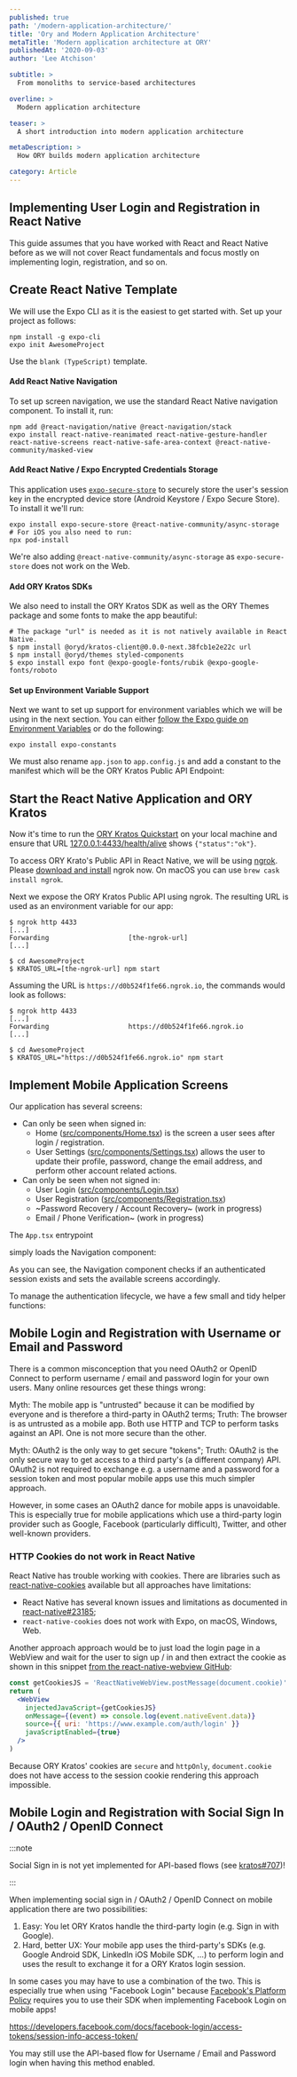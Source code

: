 ```yaml
---
published: true
path: '/modern-application-architecture/'
title: 'Ory and Modern Application Architecture'
metaTitle: 'Modern application architecture at ORY'
publishedAt: '2020-09-03'
author: 'Lee Atchison'

subtitle: >
  From monoliths to service-based architectures 

overline: >
  Modern application architecture

teaser: >
  A short introduction into modern application architecture

metaDescription: >
  How ORY builds modern application architecture

category: Article
---
```


## Implementing User Login and Registration in React Native

This guide assumes that you have worked with React and React Native before as we
will not cover React fundamentals and focus mostly on implementing login,
registration, and so on.

## Create React Native Template

We will use the Expo CLI as it is the easiest to get started with. Set up your
project as follows:

```shell script
npm install -g expo-cli
expo init AwesomeProject
```

Use the `blank (TypeScript)` template.

#### Add React Native Navigation

To set up screen navigation, we use the standard React Native navigation
component. To install it, run:

```shell script
npm add @react-navigation/native @react-navigation/stack
expo install react-native-reanimated react-native-gesture-handler react-native-screens react-native-safe-area-context @react-native-community/masked-view
```

#### Add React Native / Expo Encrypted Credentials Storage

This application uses
[`expo-secure-store`](https://docs.expo.io/versions/latest/sdk/securestore/) to
securely store the user's session key in the encrypted device store (Android
Keystore / Expo Secure Store). To install it we'll run:

```shell script
expo install expo-secure-store @react-native-community/async-storage
# For iOS you also need to run:
npx pod-install
```

We're also adding `@react-native-community/async-storage` as `expo-secure-store`
does not work on the Web.

#### Add ORY Kratos SDKs

We also need to install the ORY Kratos SDK as well as the ORY Themes package and
some fonts to make the app beautiful:

```shell script
# The package "url" is needed as it is not natively available in React Native.
$ npm install @oryd/kratos-client@0.0.0-next.38fcb1e2e22c url
$ npm install @oryd/themes styled-components
$ expo install expo font @expo-google-fonts/rubik @expo-google-fonts/roboto
```

#### Set up Environment Variable Support

Next we want to set up support for environment variables which we will be using
in the next section. You can either
[follow the Expo guide on Environment Variables](https://docs.expo.io/guides/environment-variables/#using-babel-to-replace-variables)
or do the following:

```shell script
expo install expo-constants
```

We must also rename `app.json` to `app.config.js` and add a constant to the
manifest which will be the ORY Kratos Public API Endpoint:

<CodeFromRemote
  lang="js"
  link="https://github.com/ory/kratos-selfservice-ui-react-native/blob/master/src/helpers/sdk.tsx"
  src="https://raw.githubusercontent.com/ory/kratos-selfservice-ui-react-native/master/src/helpers/sdk.tsx"
/>

## Start the React Native Application and ORY Kratos

Now it's time to run the [ORY Kratos Quickstart](../quickstart.mdx) on your
local machine and ensure that URL
[127.0.0.1:4433/health/alive](http://127.0.0.1:4433/health/alive) shows
`{"status":"ok"}`.

To access ORY Krato's Public API in React Native, we will be using
[ngrok](https://ngrok.com/). Please
[download and install](https://ngrok.com/download) ngrok now. On macOS you can
use `brew cask install ngrok`.

Next we expose the ORY Kratos Public API using ngrok. The resulting URL is used
as an environment variable for our app:

```shell script
$ ngrok http 4433
[...]
Forwarding                    [the-ngrok-url]
[...]

$ cd AwesomeProject
$ KRATOS_URL=[the-ngrok-url] npm start
```

Assuming the URL is `https://d0b524f1fe66.ngrok.io`, the commands would look as
follows:

```shell script
$ ngrok http 4433
[...]
Forwarding                    https://d0b524f1fe66.ngrok.io
[...]

$ cd AwesomeProject
$ KRATOS_URL="https://d0b524f1fe66.ngrok.io" npm start
```

## Implement Mobile Application Screens

Our application has several screens:

- Can only be seen when signed in:
  - Home
    ([src/components/Home.tsx](https://github.com/ory/kratos-selfservice-ui-react-native/blob/master/src/components/Home.tsx))
    is the screen a user sees after login / registration.
  - User Settings
    ([src/components/Settings.tsx](https://github.com/ory/kratos-selfservice-ui-react-native/blob/master/src/components/Settings.tsx))
    allows the user to update their profile, password, change the email address,
    and perform other account related actions.
- Can only be seen when not signed in:
  - User Login
    ([src/components/Login.tsx](https://github.com/ory/kratos-selfservice-ui-react-native/blob/master/src/components/Login.tsx))
  - User Registration
    ([src/components/Registration.tsx](https://github.com/ory/kratos-selfservice-ui-react-native/blob/master/src/components/Registration.tsx))
  - ~Password Recovery / Account Recovery~ (work in progress)
  - Email / Phone Verification~ (work in progress)

The `App.tsx` entrypoint

<CodeFromRemote
  lang="js"
  link="https://github.com/ory/kratos-selfservice-ui-react-native/blob/master/App.tsx"
  src="https://raw.githubusercontent.com/ory/kratos-selfservice-ui-react-native/master/App.tsx"
/>

simply loads the Navigation component:

<CodeFromRemote
  lang="js"
  link="https://github.com/ory/kratos-selfservice-ui-react-native/blob/master/src/components/Navigation.tsx"
  src="https://raw.githubusercontent.com/ory/kratos-selfservice-ui-react-native/master/src/components/Navigation.tsx"
/>

As you can see, the Navigation component checks if an authenticated session
exists and sets the available screens accordingly.

To manage the authentication lifecycle, we have a few small and tidy helper
functions:

<CodeFromRemote
  lang="js"
  link="https://github.com/ory/kratos-selfservice-ui-react-native/blob/master/src/helpers/auth.tsx"
  src="https://raw.githubusercontent.com/ory/kratos-selfservice-ui-react-native/master/src/helpers/auth.tsx"
/>

## Mobile Login and Registration with Username or Email and Password

There is a common misconception that you need OAuth2 or OpenID Connect to
perform username / email and password login for your own users. Many online
resources get these things wrong:

Myth: The mobile app is "untrusted" because it can be modified by everyone and
is therefore a third-party in OAuth2 terms; Truth: The browser is as untrusted
as a mobile app. Both use HTTP and TCP to perform tasks against an API. One is
not more secure than the other.

Myth: OAuth2 is the only way to get secure "tokens"; Truth: OAuth2 is the only
secure way to get access to a third party's (a different company) API. OAuth2 is
not required to exchange e.g. a username and a password for a session token and
most popular mobile apps use this much simpler approach.

However, in some cases an OAuth2 dance for mobile apps is unavoidable. This is
especially true for mobile applications which use a third-party login provider
such as Google, Facebook (particularly difficult), Twitter, and other well-known
providers.

### HTTP Cookies do not work in React Native

React Native has trouble working with cookies. There are libraries such as
[react-native-cookies](https://github.com/react-native-community/cookies)
available but all approaches have limitations:

- React Native has several known issues and limitations as documented in
  [react-native#23185](https://github.com/facebook/react-native/issues/23185);
- `react-native-cookies` does not work with Expo, on macOS, Windows, Web.

Another approach approach would be to just load the login page in a WebView and
wait for the user to sign up / in and then extract the cookie as shown in this
snippet
[from the react-native-webview GitHub](https://github.com/react-native-community/react-native-webview/issues/629#issuecomment-516867912):

```jsx
const getCookiesJS = 'ReactNativeWebView.postMessage(document.cookie)'
return (
  <WebView
    injectedJavaScript={getCookiesJS}
    onMessage={(event) => console.log(event.nativeEvent.data)}
    source={{ uri: 'https://www.example.com/auth/login' }}
    javaScriptEnabled={true}
  />
)
```

Because ORY Kratos' cookies are `secure` and `httpOnly`, `document.cookie` does
not have access to the session cookie rendering this approach impossible.

## Mobile Login and Registration with Social Sign In / OAuth2 / OpenID Connect

:::note

Social Sign in is not yet implemented for API-based flows (see
[kratos#707](https://github.com/ory/kratos/issues/707))!

:::

When implementing social sign in / OAuth2 / OpenID Connect on mobile application
there are two possibilities:

1. Easy: You let ORY Kratos handle the third-party login (e.g. Sign in with
   Google).
2. Hard, better UX: Your mobile app uses the third-party's SDKs (e.g. Google
   Android SDK, LinkedIn iOS Mobile SDK, ...) to perform login and uses the
   result to exchange it for a ORY Kratos login session.

In some cases you may have to use a combination of the two. This is especially
true when using "Facebook Login" because
[Facebook's Platform Policy](https://developers.facebook.com/policy/) requires
you to use their SDK when implementing Facebook Login on mobile apps!

https://developers.facebook.com/docs/facebook-login/access-tokens/session-info-access-token/

You may still use the API-based flow for Username / Email and Password login
when having this method enabled.


